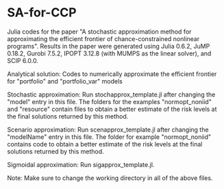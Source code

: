 # SA-for-CCP
Julia codes for the paper "A stochastic approximation method for approximating the efficient frontier of chance-constrained nonlinear programs". Results in the paper were generated using Julia 0.6.2, JuMP 0.18.2, Gurobi 7.5.2, IPOPT 3.12.8 (with MUMPS as the linear solver), and SCIP 6.0.0.

Analytical solution: Codes to numerically approximate the efficient frontier for "portfolio" and "portfolio_var" models

Stochastic approximation: Run stochapprox_template.jl after changing the "model" entry in this file. 
The folders for the examples "normopt_noniid" and "resource" contain files to obtain a better estimate of the risk levels at the final solutions returned by this method.

Scenario approximation: Run scenapprox_template.jl after changing the "modelName" entry in this file.
The folder for example "normopt_noniid" contains code to obtain a better estimate of the risk levels at the final solutions returned by this method.

Sigmoidal approximation: Run sigapprox_template.jl.

Note: Make sure to change the working directory in all of the above files.

